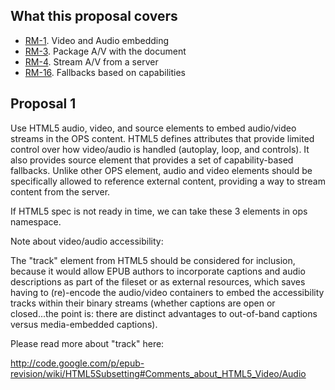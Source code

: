 ## What this proposal covers ##

  * [RM-1](RichMediaAndInteractivity#RM-1._(A)_Video_and_Audio_embedding.md). Video and Audio embedding
  * [RM-3](RichMediaAndInteractivity#RM-3._(A)_Package_A/V_with_the_document.md). Package A/V with the document
  * [RM-4](RichMediaAndInteractivity#RM-4._(A)_Stream_A/V_from_a_server.md). Stream A/V from a server
  * [RM-16](RichMediaAndInteractivity#RM-16._(A)_Fallbacks_based_on_capabilities.md). Fallbacks based on capabilities

## Proposal 1 ##

Use HTML5 audio, video, and source elements to embed audio/video streams in the OPS content. HTML5 defines attributes that provide limited control over how video/audio is handled (autoplay, loop, and controls). It also provides source element that provides a set of capability-based fallbacks. Unlike other OPS element, audio and video elements should be specifically allowed to reference external content, providing a way to stream content from the server.

If HTML5 spec is not ready in time, we can take these 3 elements in ops namespace.

Note about video/audio accessibility:

The "track" element from HTML5 should be considered for inclusion, because it would allow EPUB authors to incorporate captions and audio descriptions as part of the fileset or as external resources, which saves having to (re)-encode the audio/video containers to embed the accessibility tracks within their binary streams (whether captions are open or closed...the point is: there are distinct advantages to out-of-band captions versus media-embedded captions).

Please read more about "track" here:

http://code.google.com/p/epub-revision/wiki/HTML5Subsetting#Comments_about_HTML5_Video/Audio